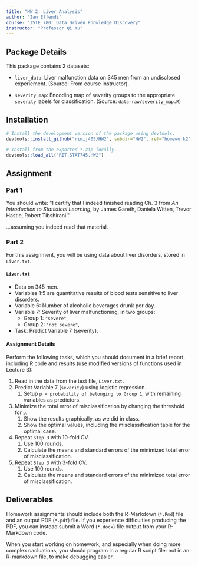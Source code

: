 ```yaml
---
title: "HW 2: Liver Analysis"
author: "Ian Effendi"
course: "ISTE 780: Data Driven Knowledge Discovery"
instructor: "Professor Qi Yu"
---
```


## Package Details

This package contains 2 datasets:

* `liver_data`: Liver malfunction data on 345 men from an undisclosed experiement. (Source: From course instructor).

* `severity_map`: Encoding map of severity groups to the appropriate `severity` labels for classification. (Source: `data-raw/severity_map.R`)

## Installation

```R
# Install the development version of the package using devtools.
devtools::install_github("rimij405/HW2", subdir="HW2", ref="homework2")

# Install from the exported *.zip locally.
devtools::load_all("RIT.STAT745.HW2")
```

## Assignment

### Part 1

You should write: "I certify that I indeed finished reading Ch. 3 from *An Introduction to Statistical Learning*, by James Gareth, Daniela Witten, Trevor Hastie, Robert Tibshirani."

...assuming you indeed read that material.

### Part 2

For this assignment, you will be using data about liver disorders, stored in `Liver.txt`.

#### `Liver.txt`

- Data on 345 men.
- Variables 1:5 are quantitative results of blood tests sensitive to liver disorders.
- Variable 6: Number of alcoholic beverages drunk per day.
- Variable 7: Severity of liver malfunctioning, in two groups:
  - Group 1: `"severe"`,
  - Group 2: `"not severe"`,
- Task: Predict Variable 7 (severity).

#### Assignment Details

Perform the following tasks, which you should document in a brief report, including R code and results (use modified versions of functions used in Lecture 3):

1. Read in the data from the text file, `Liver.txt`.
2. Predict Variable 7 (`severity`) using logistic regression.
   1. Setup `p = probability of belonging to Group 1`, with remaining variables as predictors.
3. Minimize the total error of misclassification by changing the threshold for `p`.
   1. Show the results graphically, as we did in class.
   2. Show the optimal values, including the misclassification table for the optimal case.
4. Repeat `Step 3` with 10-fold CV.
   1. Use 100 rounds.
   2. Calculate the means and standard errors of the minimized total error of misclassification.
5. Repeat `Step 3` with 3-fold CV.
   1. Use 100 rounds.
   2. Calculate the means and standard errors of the minimized total error of misclassification.

## Deliverables

Homework assignments should include both the R-Markdown (`*.Rmd`) file and an output PDF (`*.pdf`) file. If you experience difficulties producing the PDF, you can instead submit a Word (`*.docx`) file output from your R-Markdown code.

When you start working on homework, and especially when doing more complex cacluations, you should program in a regular R script file: not in an R-markdown file, to make debugging easier.
